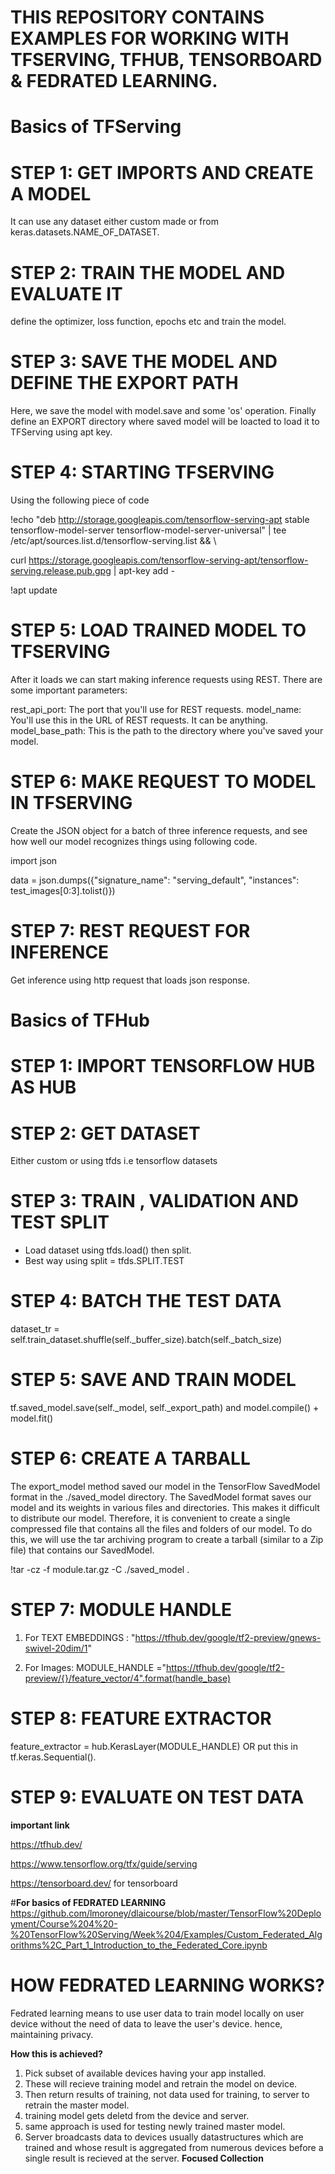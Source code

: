 # THIS REPOSITORY CONTAINS EXAMPLES FOR WORKING WITH TFSERVING, TFHUB, TENSORBOARD & FEDRATED LEARNING.

# Basics of TFServing

# STEP 1: GET IMPORTS AND CREATE A MODEL
It can use any dataset either custom made or from keras.datasets.NAME_OF_DATASET.

# STEP 2: TRAIN THE MODEL AND EVALUATE IT
define the optimizer, loss function, epochs etc and train the model.

# STEP 3: SAVE THE MODEL AND DEFINE THE EXPORT PATH
Here, we save the model with model.save and some 'os' operation. Finally define an EXPORT directory where saved model will be loacted to load it to TFServing using apt key.

# STEP 4: STARTING TFSERVING
Using the following piece of code

!echo "deb http://storage.googleapis.com/tensorflow-serving-apt stable tensorflow-model-server tensorflow-model-server-universal" | tee /etc/apt/sources.list.d/tensorflow-serving.list && \

curl https://storage.googleapis.com/tensorflow-serving-apt/tensorflow-serving.release.pub.gpg | apt-key add -

!apt update


# STEP 5: LOAD TRAINED MODEL TO TFSERVING 
After it loads we can start making inference requests using REST. There are some important parameters:

rest_api_port: The port that you'll use for REST requests.
model_name: You'll use this in the URL of REST requests. It can be anything.
model_base_path: This is the path to the directory where you've saved your model. 

# STEP 6: MAKE REQUEST TO MODEL IN TFSERVING
Create the JSON object for a batch of three inference requests, and see how well our model recognizes things using following code.

import json

data = json.dumps({"signature_name": "serving_default", "instances": test_images[0:3].tolist()})

# STEP 7: REST REQUEST FOR INFERENCE
Get inference using http request that loads json response.

# Basics of TFHub

# STEP 1: IMPORT TENSORFLOW HUB AS HUB

# STEP 2: GET DATASET
Either custom or using tfds i.e tensorflow datasets

# STEP 3: TRAIN , VALIDATION AND TEST SPLIT
* Load dataset using tfds.load() then split.
* Best way using split = tfds.SPLIT.TEST

# STEP 4: BATCH THE TEST DATA
dataset_tr = self.train_dataset.shuffle(self._buffer_size).batch(self._batch_size)

# STEP 5: SAVE AND TRAIN MODEL
tf.saved_model.save(self._model, self._export_path) and model.compile() + model.fit()

# STEP 6: CREATE A TARBALL
The export_model method saved our model in the TensorFlow SavedModel format in the ./saved_model directory. The SavedModel format saves our model and its weights in various files and directories. This makes it difficult to distribute our model. Therefore, it is convenient to create a single compressed file that contains all the files and folders of our model. To do this, we will use the tar archiving program to create a tarball (similar to a Zip file) that contains our SavedModel.

!tar -cz -f module.tar.gz -C ./saved_model .

# STEP 7: MODULE HANDLE
1. For TEXT EMBEDDINGS : "https://tfhub.dev/google/tf2-preview/gnews-swivel-20dim/1"

2. For Images: MODULE_HANDLE ="https://tfhub.dev/google/tf2-preview/{}/feature_vector/4".format(handle_base)

# STEP 8: FEATURE EXTRACTOR
feature_extractor = hub.KerasLayer(MODULE_HANDLE)   OR put this in tf.keras.Sequential().

# STEP 9: EVALUATE ON TEST DATA

**important link**

https://tfhub.dev/

https://www.tensorflow.org/tfx/guide/serving

https://tensorboard.dev/   for tensorboard

#**For basics of FEDRATED LEARNING**
https://github.com/lmoroney/dlaicourse/blob/master/TensorFlow%20Deployment/Course%204%20-%20TensorFlow%20Serving/Week%204/Examples/Custom_Federated_Algorithms%2C_Part_1_Introduction_to_the_Federated_Core.ipynb

# HOW FEDRATED LEARNING WORKS?
Fedrated learning means to use user data to train model locally on user device without the need of data to leave the user's device. hence, maintaining privacy.

**How this is achieved?**
1. Pick subset of available devices having your app installed.
2. These will recieve training model and retrain the model on device.
3. Then return results of training, not data used for training, to server to retrain the master model.
4. training model gets deletd from the device and server.
5. same approach is used for testing newly trained master model.
6. Server broadcasts data to devices usually datastructures which are trained and whose result is aggregated from numerous devices before a single result is recieved at the server.
**Focused Collection**













